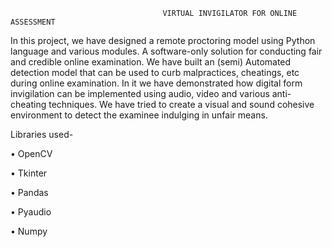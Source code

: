                                       VIRTUAL INVIGILATOR FOR ONLINE ASSESSMENT
In this project, we have designed a remote proctoring model using Python language and various modules. A software-only solution for conducting fair and credible online examination. We have built an (semi) Automated detection model that can be used to curb malpractices, cheatings, etc during online examination. In it we have demonstrated how digital form invigilation can be implemented using audio, video and various anti-cheating techniques. We have tried to create a visual and sound cohesive environment to detect the examinee indulging in unfair means.

Libraries used-

• OpenCV 

• Tkinter

• Pandas

• Pyaudio

• Numpy
